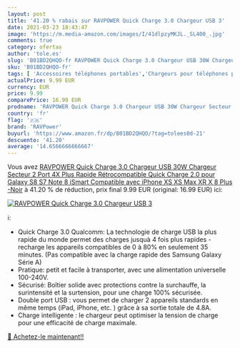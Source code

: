 ```yaml
---
layout: post
title: '41.20 % rabais sur RAVPOWER Quick Charge 3.0 Chargeur USB 3'
date: 2021-03-23 18:43:47
image: 'https://m.media-amazon.com/images/I/41dlpzyMKJL._SL400_.jpg'
comments: true
category: ofertas
author: 'tole.es'
slug: 'B01BD2QHQO-fr RAVPOWER Quick Charge 3.0 Chargeur USB 30W Chargeur...'
sku: 'B01BD2QHQO-fr'
tags: [ 'Accessoires téléphones portables','Chargeurs pour téléphones portables','Chargeurs secteur pour téléphones portables','High-Tech','Téléphones portables et accessoires','ravpower', ]
actualPrice: 9.99 EUR
currency: EUR
price: 9.99
comparePrice: 16.99 EUR
prodname: 'RAVPOWER Quick Charge 3.0 Chargeur USB 30W Chargeur Secteur 2 Port 4X Plus Rapide Rétrocompatible Quick Charge 2.0 pour Galaxy S8 S7  Note 8  iSmart Compatible avec iPhone XS XS Max XR X 8 Plus -Noir'
country: 'fr'
flag: '🇫🇷'
brand: 'RAVPower'
buyurl: 'https://www.amazon.fr/dp/B01BD2QHQO/?tag=tolees0d-21'
descuento: '41.20'
average: '14.6566666666667'
---
```


Vous avez [RAVPOWER Quick Charge 3.0 Chargeur USB 30W Chargeur Secteur 2 Port 4X Plus Rapide Rétrocompatible Quick Charge 2.0 pour Galaxy S8 S7  Note 8  iSmart Compatible avec iPhone XS XS Max XR X 8 Plus -Noir](https://www.amazon.fr/dp/B01BD2QHQO/?tag=tolees0d-21)  à  41.20 % de réduction, prix final  9.99 EUR (original: 16.99 EUR) ici:

[![RAVPOWER Quick Charge 3.0 Chargeur USB 3](https://m.media-amazon.com/images/I/41dlpzyMKJL._SL400_.jpg)](https://www.amazon.fr/dp/B01BD2QHQO/?tag=tolees0d-21)

ℹ️:

- Quick Charge 3.0 Qualcomm: La technologie de charge USB la plus rapide du monde permet des charges jusquà 4 fois plus rapides - recharge les appareils compatibles de 0 à 80% en seulement 35 minutes. (Pas compatible avec la charge rapide des Samsung Galaxy Série A)
- Pratique: petit et facile à transporter, avec une alimentation universelle 100-240V.
- Sécurisé: Boîtier solide avec protections contre la surchauffe, la surintensité et la surtension, pour une charge 100% sécurisée.
- Double port USB : vous permet de charger 2 appareils standards en même temps (iPad, iPhone, etc. ) grâce à sa sortie totale de 4.8A.
- Charge intelligente : le chargeur peut optimiser la tension de charge pour une efficacité de charge maximale.

[🛒 Achetez-le maintenant!!](https://www.amazon.fr/dp/B01BD2QHQO/?tag=tolees0d-21)
